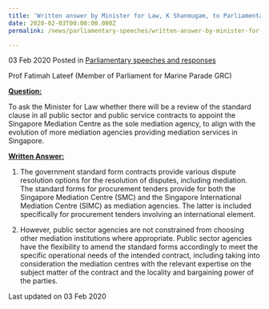 ```yaml
---
title: 'Written answer by Minister for Law, K Shanmugam, to Parliamentary Question on the Standard Clause in Public Sector and Public Service Contracts'
date: 2020-02-03T00:00:00.000Z
permalink: /news/parliamentary-speeches/written-answer-by-minister-for-law-k-shanmugam-to-parliamentary-question-on-the-standard-clause-in-public-sector-and-public-service-contracts/

---
```



03 Feb 2020 Posted in [Parliamentary speeches and responses](/news/parliamentary-speeches)

Prof Fatimah Lateef (Member of Parliament for Marine Parade GRC)

<b><u>Question:</u></b>  

To ask the Minister for Law whether there will be a review of the standard clause in all public sector and public service contracts to appoint the Singapore Mediation Centre as the sole mediation agency, to align with the evolution of more mediation agencies providing mediation services in Singapore. 

<b><u>Written Answer:</u></b>  

1.	The government standard form contracts provide various dispute resolution options for the resolution of disputes, including mediation. The standard forms for procurement tenders provide for both the Singapore Mediation Centre (SMC) and the Singapore International Mediation Centre (SIMC) as mediation agencies. The latter is included specifically for procurement tenders involving an international element. 

2.	However, public sector agencies are not constrained from choosing other mediation institutions where appropriate.  Public sector agencies have the flexibility to amend the standard forms accordingly to meet the specific operational needs of the intended contract, including taking into consideration the mediation centres with the relevant expertise on the subject matter of the contract and the locality and bargaining power of the parties. 

<p class="right-side-updated">Last updated on 03 Feb 2020</p>
